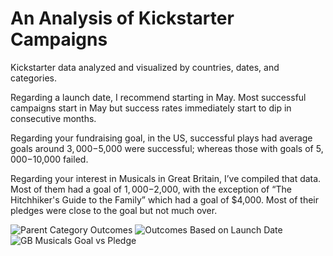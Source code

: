 # An Analysis of Kickstarter Campaigns
Kickstarter data analyzed and visualized by countries, dates, and categories. 

Regarding a launch date, I recommend starting in May. Most successful campaigns start in May but success rates immediately start to dip in consecutive months.

Regarding your fundraising goal, in the US, successful plays had average goals around $3,000-$5,000 were successful; whereas those with goals of  $5,000-$10,000 failed. 

Regarding your interest in Musicals in Great Britain, I’ve compiled that data. Most of them had a goal of $1,000-$2,000, with the exception of “The Hitchhiker's Guide to the Family” which had a goal of $4,000. Most of their pledges were close to the goal but not much over. 

![Parent Category Outcomes](https://user-images.githubusercontent.com/107375554/173414628-07b72b57-d18d-49c3-bf09-1735280b69bc.png)
![Outcomes Based on Launch Date](https://user-images.githubusercontent.com/107375554/173431318-4e3d2c07-859f-4a42-963d-96a6c7a31b15.png)
![GB Musicals Goal vs Pledge ](https://user-images.githubusercontent.com/107375554/173431313-531b92e4-d223-491d-8bee-2d1ed02831bc.png)
